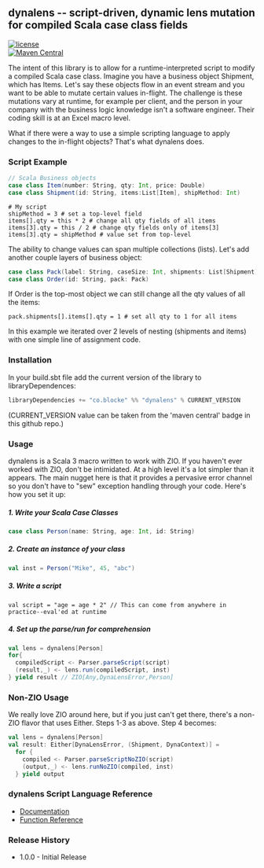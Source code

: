

## dynalens -- script-driven, dynamic lens mutation for compiled Scala case class fields

[![license](https://img.shields.io/github/license/mashape/apistatus.svg?maxAge=86400)](https://opensource.org/licenses/MIT)  
[![Maven Central](https://img.shields.io/maven-central/v/co.blocke/dynalens_3.svg?label=Maven%20Central)](https://search.maven.org/artifact/co.blocke/dynalens_3)

The intent of this library is to allow for a runtime-interpreted script to modify a compiled Scala case class. Imagine you have a business object Shipment, which has Items. Let's say these objects flow in an event stream and you want to be able to mutate certain values in-flight. The challenge is these mutations vary at runtime, for example per client, and the person in your company with the business logic knowledge isn't a software engineer. Their coding skill is at an Excel macro level.

What if there were a way to use a simple scripting language to apply changes to the in-flight objects? That's what dynalens does.

### Script Example

```scala  
// Scala Business objects  
case class Item(number: String, qty: Int, price: Double)
case class Shipment(id: String, items:List[Item], shipMethod: Int)  
```  

```  
# My script  
shipMethod = 3 # set a top-level field  
items[].qty = this * 2 # change all qty fields of all items  
items[3].qty = this / 2 # change qty fields only of items[3]  
items[3].qty = shipMethod # value set from top-level  
```   
The ability to change values can span multiple collections (lists). Let's add another couple layers of business object:

```scala  
case class Pack(label: String, caseSize: Int, shipments: List[Shipment])
case class Order(id: String, pack: Pack)  
```  
If Order is the top-most object we can still change all the qty values of all the items:
```  
pack.shipments[].items[].qty = 1 # set all qty to 1 for all items  
```  
In this example we iterated over 2 levels of nesting (shipments and items) with one simple line of assignment code.

### Installation
In your build.sbt file add the current version of the library to libraryDependences:

```scala  
libraryDependencies += "co.blocke" %% "dynalens" % CURRENT_VERSION  
```  
(CURRENT_VERSION value can be taken from the 'maven central' badge in this github repo.)

### Usage
dynalens is a Scala 3 macro written to work with ZIO. If you haven't ever worked with ZIO, don't be intimidated. At a high level it's a lot simpler than it appears. The main nugget here is that it provides a pervasive error channel so you don't have to "sew" exception handling through your code. Here's how you set it up:

##### 1. Write your Scala Case Classes
```scala
case class Person(name: String, age: Int, id: String)
```
##### 2. Create an instance of your class
```scala
val inst = Person("Mike", 45, "abc")
```
##### 3. Write a script
```
val script = "age = age * 2" // This can come from anywhere in practice--eval'ed at runtime
```
##### 4. Set up the parse/run for comprehension
```scala
val lens = dynalens[Person]
for{  
  compiledScript <- Parser.parseScript(script)  
  (result,_) <- lens.run(compiledScript, inst)  
} yield result // ZIO[Any,DynaLensError,Person]
```
### Non-ZIO Usage
We really love ZIO around here, but if you just can't get there, there's a non-ZIO flavor that uses Either. Steps 1-3 as above.
Step 4 becomes:
```scala
val lens = dynalens[Person]
val result: Either[DynaLensError, (Shipment, DynaContext)] =  
  for {  
    compiled <- Parser.parseScriptNoZIO(script)  
    (output,_) <- lens.runNoZIO(compiled, inst)  
  } yield output
```

### dynalens Script Language Reference
* [Documentation](doc/language.md)
* [Function Reference](doc/function.md)

### Release History
* 1.0.0 - Initial Release